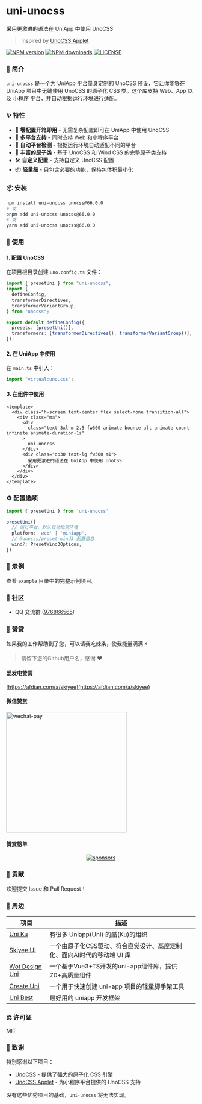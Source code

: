 # uni-unocss

采用更激进的语法在 UniApp 中使用 UnoCSS

> Inspired by [UnoCSS Applet](https://github.com/unocss-applet/unocss-applet)

[![NPM version](https://img.shields.io/npm/v/uni-unocss?color=A12AEB&labelColor=18181B&label=npm)](https://www.npmjs.com/package/uni-unocss)
[![NPM downloads](https://img.shields.io/npm/dm/uni-unocss?color=A12AEB&labelColor=18181B&label=downloads)](https://www.npmjs.com/package/uni-unocss)
[![LICENSE](https://img.shields.io/github/license/skiyee/uni-unocss?style=flat&color=A12AEB&labelColor=18181B&label=license)](https://www.npmjs.com/package/uni-unocss)

### 📖 简介

`uni-unocss` 是一个为 UniApp 平台量身定制的 UnoCSS 预设，它让你能够在 UniApp 项目中无缝使用 UnoCSS 的原子化 CSS 类。这个库支持 Web、App 以及 小程序 平台，并自动根据运行环境进行适配。

### ✨ 特性

- 🚀 **零配置开箱即用** - 无需复杂配置即可在 UniApp 中使用 UnoCSS
- 📱 **多平台支持** - 同时支持 Web 和小程序平台
- 🔧 **自动平台检测** - 根据运行环境自动适配不同的平台
- 🎨 **丰富的原子类** - 基于 UnoCSS 和 Wind CSS 的完整原子类支持
- 🛠️ **自定义配置** - 支持自定义 UnoCSS 配置
- 📦 **轻量级** - 只包含必要的功能，保持包体积最小化

### 📦 安装

```bash
npm install uni-unocss unocss@66.0.0
# 或
pnpm add uni-unocss unocss@66.0.0
# 或
yarn add uni-unocss unocss@66.0.0
```

### 🚀 使用

#### 1. 配置 UnoCSS

在项目根目录创建 `uno.config.ts` 文件：

```ts
import { presetUni } from "uni-unocss";
import {
  defineConfig,
  transformerDirectives,
  transformerVariantGroup,
} from "unocss";

export default defineConfig({
  presets: [presetUni()],
  transformers: [transformerDirectives(), transformerVariantGroup()],
});
```

#### 2. 在 UniApp 中使用

在 `main.ts` 中引入：

```ts
import "virtual:uno.css";
```

#### 3. 在组件中使用

```vue
<template>
  <div class="h-screen text-center flex select-none transition-all">
    <div class="ma">
      <div
        class="text-3xl m-2.5 fw600 animate-bounce-alt animate-count-infinite animate-duration-1s"
      >
        uni-unocss
      </div>
      <div class="op30 text-lg fw300 m1">
        采用更激进的语法在 UniApp 中使用 UnoCSS
      </div>
    </div>
  </div>
</template>
```

### ⚙️ 配置选项

```ts
import { presetUni } from 'uni-unocss'

presetUni({
  // 运行平台，默认自动检测环境
  platform: 'web' | 'miniapp',
  // @unocss/preset-wind3 配置信息
  wind?: PresetWind3Options,
})
```

### 📝 示例

查看 `example` 目录中的完整示例项目。

### 👥 社区

- QQ 交流群 ([976866565](https://qm.qq.com/q/FyHN1X5qwK))

### 💝 赞赏

如果我的工作帮助到了您，可以请我吃辣条，使我能量满满 ⚡

> 请留下您的Github用户名，感谢 ❤

#### 爱发电赞赏

[https://afdian.com/a/skiyee](https://afdian.com/a/skiyee)

#### 微信赞赏

<img src="https://cdn.jsdelivr.net/gh/Skiyee/sponsors@main/assets/wechat-pay.png" alt="wechat-pay" width="320" />

#### 赞赏榜单

<p align="center">
  <a href="https://github.com/Skiyee/sponsors">
    <img alt="sponsors" src="https://cdn.jsdelivr.net/gh/Skiyee/Skiyee@main/sponsors.svg"/>
  </a>
</p>

### 🤝 贡献

欢迎提交 Issue 和 Pull Request！

### 🔗 周边

| 项目                                                               | 描述                                                                    |
| ------------------------------------------------------------------ | ----------------------------------------------------------------------- |
| [Uni Ku](https://github.com/uni-ku)                                | 有很多 Uniapp(Uni) 的酷(Ku)的组织                                       |
| [Skiyee UI](https://github.com/skiyee/ui)                          | 一个由原子化CSS驱动、符合直觉设计、高度定制化、面向AI时代的移动端 UI 库 |
| [Wot Design Uni](https://github.com/Moonofweisheng/wot-design-uni) | 一个基于Vue3+TS开发的uni-app组件库，提供70+高质量组件                   |
| [Create Uni](https://github.com/uni-helper/create-uni)             | 一个用于快速创建 uni-app 项目的轻量脚手架工具                           |
| [Uni Best](https://github.com/unibest-tech/unibest)                | 最好用的 uniapp 开发框架                                                |

### ⚖ 许可证

MIT

### 🙏 致谢

特别感谢以下项目：

- [UnoCSS](https://github.com/unocss/unocss) - 提供了强大的原子化 CSS 引擎
- [UnoCSS Applet](https://github.com/unocss-applet/unocss-applet) - 为小程序平台提供的 UnoCSS 支持

没有这些优秀项目的基础，`uni-unocss` 将无法实现。
